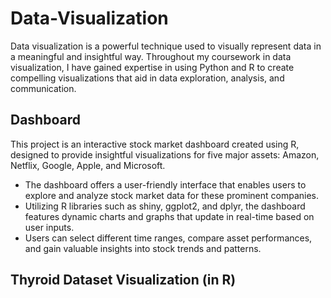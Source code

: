 # Data-Visualization
Data visualization is a powerful technique used to visually represent data in a meaningful and insightful way. Throughout my coursework in data visualization, I have gained expertise in using Python and R to create compelling visualizations that aid in data exploration, analysis, and communication.

## Dashboard
This project is an interactive stock market dashboard created using R, designed to provide insightful visualizations for five major assets: Amazon, Netflix, Google, Apple, and Microsoft. 
- The dashboard offers a user-friendly interface that enables users to explore and analyze stock market data for these prominent companies.
- Utilizing R libraries such as shiny, ggplot2, and dplyr, the dashboard features dynamic charts and graphs that update in real-time based on user inputs.
- Users can select different time ranges, compare asset performances, and gain valuable insights into stock trends and patterns.

## Thyroid Dataset Visualization (in R)
